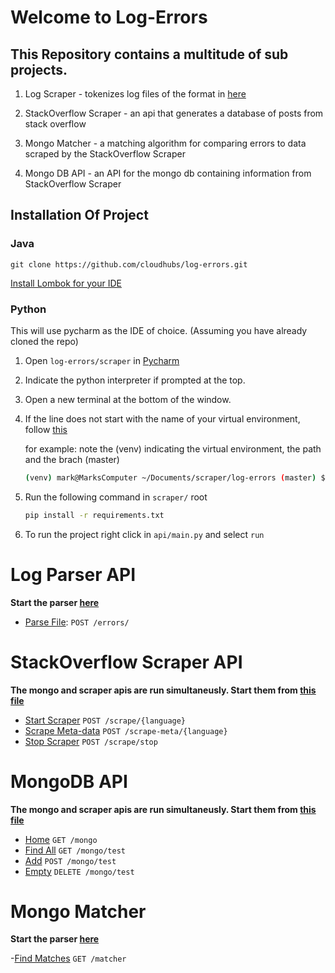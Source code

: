 # Welcome to Log-Errors

## This Repository contains a multitude of sub projects. 
1. Log Scraper - tokenizes log files of the format in [here](https://github.com/cloudhubs/logscraper/tree/master/logs/from_prod_anonymized) 

2. StackOverflow Scraper - an api that generates a database of posts from stack overflow

3. Mongo Matcher - a matching algorithm for comparing errors to data scraped by the StackOverflow Scraper

4. Mongo DB API - an API for the mongo db containing information from StackOverflow Scraper 

## Installation Of Project
### Java
`git clone https://github.com/cloudhubs/log-errors.git`

[Install Lombok for your IDE](https://www.baeldung.com/lombok-ide)
### Python
This will use pycharm as the IDE of choice. (Assuming you have already cloned the repo)
1. Open `log-errors/scraper` in [Pycharm](https://www.jetbrains.com/pycharm/download/#section=windows)
2. Indicate the python interpreter if prompted at the top. 
3. Open a new terminal at the bottom of the window. 
4. If the line does not start with the name of your virtual environment, follow [this](https://www.jetbrains.com/help/pycharm/creating-virtual-environment.html)

    for example: note the (venv) indicating the virtual environment, the path and the brach (master)
    ``` bash
    (venv) mark@MarksComputer ~/Documents/scraper/log-errors (master) $ 
    ```
5. Run the following command in `scraper/` root
    ``` bash 
    pip install -r requirements.txt 
    ```
6. To run the project right click in `api/main.py` and select `run`

# Log Parser API
**Start the parser [here](src/main/java/ires/baylor/edu/logerrors/LogErrorsApplication.java)**
- [Parse File](src/main/java/ires/baylor/edu/logerrors/controller/README.md): `POST /errors/`



# StackOverflow Scraper API
**The mongo and scraper apis are run simultaneusly. Start them from [this file](/scraper/api/main.py)**
- [Start Scraper](README-scraper.md)  `POST /scrape/{language}`
- [Scrape Meta-data](README-scraper.md) `POST /scrape-meta/{language}`
- [Stop Scraper](README-scraper.md) `POST /scrape/stop`

# MongoDB API
**The mongo and scraper apis are run simultaneusly. Start them from [this file](/scraper/api/main.py)**
- [Home](README-scraper.md) `GET /mongo`
- [Find All](README-scraper.md) `GET /mongo/test`
- [Add](README-scraper.md) `POST /mongo/test`
- [Empty](README-scraper.md) `DELETE /mongo/test`


# Mongo Matcher
**Start the parser [here](src/main/java/ires/baylor/edu/logerrors/LogErrorsApplication.java)**

-[Find Matches](README-matcher.md) `GET /matcher`



